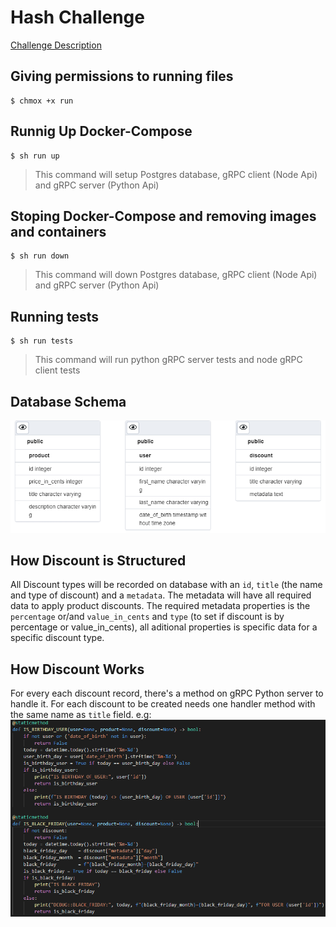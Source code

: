 # Hash Challenge
[Challenge Description](https://github.com/hashlab/hiring/blob/master/challenges/pt-br/back-challenge.md)

## Giving permissions to running files
    $ chmox +x run

## Runnig Up Docker-Compose
    $ sh run up
> This command will setup Postgres database, gRPC client (Node Api) and gRPC server (Python Api)

## Stoping Docker-Compose and removing images and containers
    $ sh run down
> This command will down Postgres database, gRPC client (Node Api) and gRPC server (Python Api)


## Running tests
    $ sh run tests

> This command will run python gRPC server tests and node gRPC client tests

## Database Schema
![database-schema](database-schema.png)

## How Discount is Structured
All Discount types will be recorded on database with an `id`, `title` (the name and type of discount) and a `metadata`.
The metadata will have all required data to apply product discounts. The required metadata properties is
the `percentage` or/and `value_in_cents` and `type` (to set if discount is by percentage or value_in_cents), all aditional properties is specific data for a specific discount type.

## How Discount Works
For every each discount record, there's a method on gRPC Python server to handle it. For each
discount to be created needs one handler method with the same name as `title` field. e.g:
![grpc-service-discount-methods](grpc-service-discount-methods.png)
